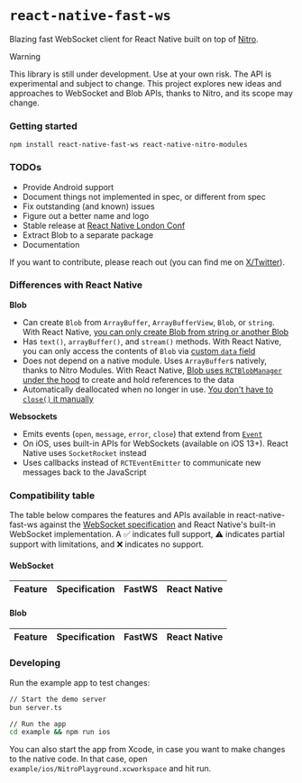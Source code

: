 `react-native-fast-ws`
======

Blazing fast WebSocket client for React Native built on top of [Nitro](https://mrousavy.github.io/nitro).

> [!WARNING]
> This library is still under development. Use at your own risk. The API is experimental and subject to change. This project explores new ideas and approaches to WebSocket and Blob APIs, thanks to Nitro, and its scope may change.

### Getting started

```
npm install react-native-fast-ws react-native-nitro-modules
```

### TODOs

- Provide Android support
- Document things not implemented in spec, or different from spec
- Fix outstanding (and known) issues
- Figure out a better name and logo
- Stable release at [React Native London Conf](https://www.reactnativelondon.co.uk)
- Extract Blob to a separate package
- Documentation

If you want to contribute, please reach out (you can find me on [X/Twitter](https://x.com/grabbou)).

### Differences with React Native

**Blob**
- Can create `Blob` from `ArrayBuffer`, `ArrayBufferView`, `Blob`, or `string`. With React Native, [you can only create Blob from string or another Blob](https://github.com/facebook/react-native/blob/main/packages/react-native/Libraries/Blob/BlobManager.js#L69-L73)
- Has `text()`, `arrayBuffer()`, and `stream()` methods. With React Native, you can only access the contents of `Blob` via [custom `data` field](https://github.com/facebook/react-native/blob/main/packages/react-native/Libraries/Blob/Blob.js#L75-L82)
- Does not depend on a native module. Uses `ArrayBuffer`s natively, thanks to Nitro Modules. With React Native, [Blob uses `RCTBlobManager` under the hood](https://github.com/facebook/react-native/blob/bd323929dc5be5666ee36043babec7d981a095dc/packages/react-native/Libraries/Blob/RCTBlobManager.h#L15) to create and hold references to the data
- Automatically deallocated when no longer in use. [You don't have to `close()` it manually](https://github.com/facebook/react-native/blob/bd323929dc5be5666ee36043babec7d981a095dc/packages/react-native/Libraries/Blob/Blob.js#L122-L138)

**Websockets**
- Emits events (`open`, `message`, `error`, `close`) that extend from [`Event`](https://dom.spec.whatwg.org/#event)
- On iOS, uses built-in APIs for WebSockets (available on iOS 13+). React Native uses `SocketRocket` instead
- Uses callbacks instead of `RCTEventEmitter` to communicate new messages back to the JavaScript

### Compatibility table

The table below compares the features and APIs available in react-native-fast-ws against the [WebSocket specification](https://websockets.spec.whatwg.org/) and React Native's built-in WebSocket implementation. A ✅ indicates full support, ⚠️ indicates partial support with limitations, and ❌ indicates no support.

#### WebSocket

| Feature | Specification | FastWS | React Native |
|---------|--------------|-----------------------|------------------------|

#### Blob

| Feature | Specification | FastWS | React Native |
|---------|--------------|-----------------------|------------------------|

### Developing

Run the example app to test changes:

```bash
// Start the demo server
bun server.ts

// Run the app
cd example && npm run ios
```

You can also start the app from Xcode, in case you want to make changes to the native code. In that case, open `example/ios/NitroPlayground.xcworkspace` and hit run.
